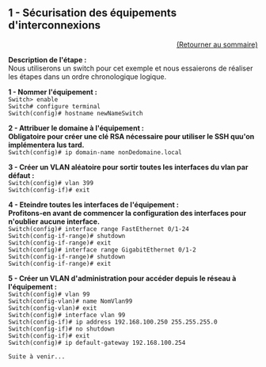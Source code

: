 ## 1 - Sécurisation des équipements d'interconnexions

<p align="right"><a href="LAB-TSSR infrastructure réseau securisée sous CISCO Packet Tracer.md">(Retourner au sommaire)</a></p>

**Description de l'étape :**  
Nous utiliserons un switch pour cet exemple et nous essaierons de réaliser les étapes dans un ordre chronologique logique.

**1 - Nommer l'équipement :**  
`Switch> enable`  
`Switch# configure terminal`  
`Switch(config)# hostname newNameSwitch`

**2 - Attribuer le domaine à l'équipement :**  
**Obligatoire pour créer une clé RSA nécessaire pour utiliser le SSH quu'on implémentera lus tard.**  
`Switch(config)# ip domain-name nonDedomaine.local`

**3 - Créer un VLAN aléatoire pour sortir toutes les interfaces du vlan par défaut :**  
`Switch(config)# vlan 399`  
`Switch(config-if)# exit`

**4 - Eteindre toutes les interfaces de l'équipement :**  
**Profitons-en avant de commencer la configuration des interfaces pour n'oublier aucune interface.**  
`Switch(config)# interface range FastEthernet 0/1-24`  
`Switch(config-if-range)# shutdown`  
`Switch(config-if-range)# exit`  
`Switch(config)# interface range GigabitEthernet 0/1-2`  
`Switch(config-if-range)# shutdown`  
`Switch(config-if-range)# exit`  

**5 - Créer un VLAN d'administration pour accéder depuis le réseau à l'équipement :**  
`Switch(config)# vlan 99`  
`Switch(config-vlan)# name NomVlan99`  
`Switch(config-vlan)# exit`  
`Switch(config)# interface vlan 99`  
`Switch(config-if)# ip address 192.168.100.250 255.255.255.0`  
`Switch(config-if)# no shutdown`  
`Switch(config-if)# exit`  
`Switch(config)# ip default-gateway 192.168.100.254`  

`Suite à venir...`
